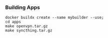 ### Building Apps

```
docker buildx create --name mybuilder --use;
cd apps
make openvpn.tar.gz
make syncthing.tar.gz
```